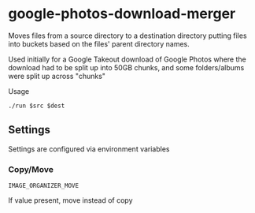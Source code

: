 # google-photos-download-merger

Moves files from a source directory to a destination directory putting files into buckets based on the files' parent directory names.

Used initially for a Google Takeout download of Google Photos where the download had to be split up into 50GB chunks, and some folders/albums were split up across "chunks"

Usage
```
./run $src $dest
```

## Settings

Settings are configured via environment variables

### Copy/Move

`IMAGE_ORGANIZER_MOVE`

If value present, move instead of copy